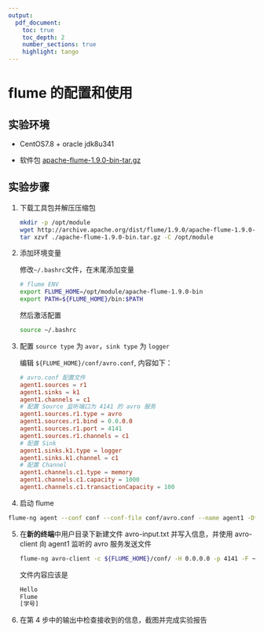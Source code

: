 ```yaml
---
output:
  pdf_document:
    toc: true
    toc_depth: 2
    number_sections: true
    highlight: tango
---
```


# flume 的配置和使用

<!-- toc -->

## 实验环境

- CentOS7.8 + oracle jdk8u341

- 软件包 [apache-flume-1.9.0-bin-tar.gz](http://archive.apache.org/dist/flume/1.9.0/apache-flume-1.9.0-bin.tar.gz)

## 实验步骤

1. 下载工具包并解压压缩包

   ```bash
   mkdir -p /opt/module
   wget http://archive.apache.org/dist/flume/1.9.0/apache-flume-1.9.0-bin.tar.gz
   tar xzvf ./apache-flume-1.9.0-bin.tar.gz -C /opt/module
   ```

2. 添加环境变量

   修改`~/.bashrc`文件，在末尾添加变量

   ```bash
   # flume ENV
   export FLUME_HOME=/opt/module/apache-flume-1.9.0-bin
   export PATH=${FLUME_HOME}/bin:$PATH
   ```

   然后激活配置

   ```bash
   source ~/.bashrc
   ```

3. 配置 `source type` 为 `avor`，`sink type` 为 `logger`

   编辑 `${FLUME_HOME}/conf/avro.conf`, 内容如下：

   ```conf
   # avro.conf 配置文件
   agent1.sources = r1
   agent1.sinks = k1
   agent1.channels = c1
   # 配置 Source 监听端口为 4141 的 avro 服务
   agent1.sources.r1.type = avro
   agent1.sources.r1.bind = 0.0.0.0
   agent1.sources.r1.port = 4141
   agent1.sources.r1.channels = c1
   # 配置 Sink
   agent1.sinks.k1.type = logger
   agent1.sinks.k1.channel = c1
   # 配置 Channel
   agent1.channels.c1.type = memory
   agent1.channels.c1.capacity = 1000
   agent1.channels.c1.transactionCapacity = 100
   ```

4. 启动 flume

```bash
flume-ng agent --conf conf --conf-file conf/avro.conf --name agent1 -Dflume.root.logger=INFO,console
```

5. 在**新的终端**中用户目录下新建文件 avro-input.txt 并写入信息，并使用 avro-client 向 agent1 监听的 avro 服务发送文件

   ```bash
   flume-ng avro-client -c ${FLUME_HOME}/conf/ -H 0.0.0.0 -p 4141 -F ~/avro-input.txt
   ```

   文件内容应该是

   ```txt
   Hello
   Flume
   [学号]
   ```

6. 在第 4 步中的输出中检查接收到的信息，截图并完成实验报告
